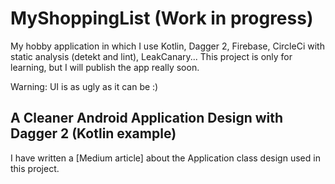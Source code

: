 # MyShoppingList (Work in progress)

My hobby application in which I use Kotlin, Dagger 2, Firebase, CircleCi with static analysis (detekt and lint), LeakCanary...
This project is only for learning, but I will publish the app really soon. 

Warning: UI is as ugly as it can be :)

A Cleaner Android Application Design with Dagger 2 (Kotlin example)
-----
I have written a [Medium article] about the Application class design used in this project.

[1]: https://medium.com/@petar.marijanovic/a-cleaner-android-application-design-with-dagger-2-kotlin-example-f87e8f681c16
